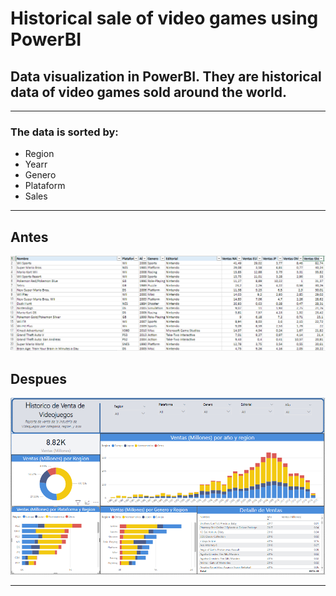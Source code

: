 # Historical sale of video games using PowerBI

## Data visualization in PowerBI. They are historical data of video games sold around the world.
---
### The data is sorted by: 
* Region
* Yearr
* Genero
* Plataform
* Sales
---
## Antes

![Datos](PowerBI/Capture2.PNG)

## Despues

![Datos](PowerBI/Capture.PNG)

---
